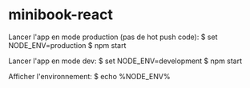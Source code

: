 # minibook-react

Lancer l'app en mode production (pas de hot push code):
      $ set NODE_ENV=production
      $ npm start

Lancer l'app en mode dev:
      $ set NODE_ENV=development
      $ npm start


Afficher l'environnement:
      $ echo %NODE_ENV%